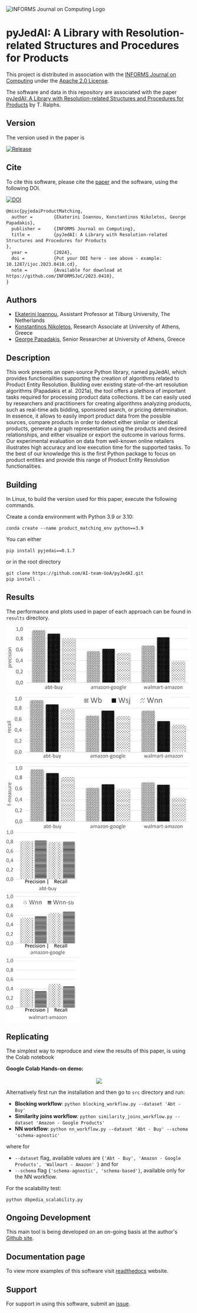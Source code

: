 ![INFORMS Journal on Computing Logo](https://INFORMSJoC.github.io/logos/INFORMS_Journal_on_Computing_Header.jpg)

# pyJedAI: A Library with Resolution-related Structures and Procedures for Products

This project is distributed in association with the [INFORMS Journal on
Computing](https://pubsonline.informs.org/journal/ijoc) under the [Apache 2.0 License](LICENSE).

The software and data in this repository are associated with the paper [pyJedAI: A Library with Resolution-related Structures and Procedures for Products](https://doi.org/10.1287/ijoc.2023.0410) by T. Ralphs. 

## Version

The version used in the paper is

[![Release](https://img.shields.io/github/v/release/INFORMSJoC/Template?sort=semver)](https://github.com/AI-team-UoA/pyJedAI/releases/tag/0.1.7)

## Cite

To cite this software, please cite the [paper](https://doi.org/10.1287/ijoc.2023.0410) and the software, using the following DOI.

[![DOI](https://zenodo.org/badge/285853815.svg)](https://zenodo.org/badge/latestdoi/285853815)

```
@misc{pyjedaiProductMatching,
  author =        {Ekaterini Ioannou, Konstantinos Nikoletos, George Papadakis},
  publisher =     {INFORMS Journal on Computing},
  title =         {pyJedAI: A Library with Resolution-related Structures and Procedures for Products
},
  year =          {2024},
  doi =           {Put your DOI here - see above - example: 10.1287/ijoc.2023.0410.cd},
  note =          {Available for download at https://github.com/INFORMSJoC/2023.0410},
}
```

## Authors

- [Ekaterini Ioannou](https://www.tilburguniversity.edu/staff/ekaterini-ioannou), Assistant Professor at Tilburg University, The Netherlands 
- [Konstantinos Nikoletos](https://nikoletos-k.github.io), Research Associate at University of Athens, Greece
- [George Papadakis](https://gpapadis.wordpress.com), Senior Researcher at University of Athens, Greece

## Description

This work presents an open-source Python library, named pyJedAI, which provides functionalities supporting the creation of algorithms related to Product Entity Resolution. Building over existing state-of-the-art resolution algorithms (Papadakis et al. 2021a), the tool offers a plethora of important tasks required for processing product data collections. It be can easily used by researchers and practitioners for creating algorithms analyzing products, such as real-time ads bidding, sponsored search, or pricing determination. In essence, it allows to easily import product data from the possible sources, compare products in order to detect either similar or identical products, generate a graph representation using the products and desired relationships, and either visualize or export the outcome in various forms. Our experimental evaluation on data from well-known online retailers illustrates high accuracy and low execution time for the supported tasks. To the best of our knowledge this is the first Python package to
focus on product entities and provide this range of Product Entity Resolution functionalities. 

## Building

In Linux, to build the version used for this paper, execute the following commands.

Create a conda environment with Python 3.9 or 3.10:
```
conda create --name product_matching_env python==3.9
```

You can either 
```
pip install pyjedai==0.1.7
```

or in the root directory
```
git clone https://github.com/AI-team-UoA/pyJedAI.git
pip install . 
```

## Results

The performance and plots used in paper of each approach can be found in `results` directory.

<span>
 <img align="center" src="./results/Performance_Workflows.png" width=500/> 
 <img align="center" src="./results/Improvement_WorkflowNN.png" width=200/> 
 </span>


## Replicating

The simplest way to reproduce and view the results of this paper, is using the Colab notebook

__Google Colab Hands-on demo:__ 

<div align="center">
    <a href="https://colab.research.google.com/drive/1VB_DfIT3eLXhlg6vGZSCWrJKc7AcLIpA?usp=sharing">
        <img align="center" src="https://3.bp.blogspot.com/-apoBeWFycKQ/XhKB8fEprwI/AAAAAAAACM4/Sl76yzNSNYwlShIBrheDAum8L9qRtWNdgCLcBGAsYHQ/s1600/colab.png" width=120/> 
    </a>
</div>

Alternatively first run the installation and then go to `src` directory and run:

- **Blocking workflow**: `python blocking_workflow.py --dataset 'Abt - Buy'`
- **Similarity joins workflow**: `python similarity_joins_workflow.py --dataset 'Amazon - Google Products'`
- **NN workflow**: `python nn_workflow.py --dataset 'Abt - Buy' --schema 'schema-agnostic' `

where for
- `--dataset` flag, available values are `{'Abt - Buy', 'Amazon - Google Products', 'Wallmart - Amazon' }` and for
- `--schema` flag `{'schema-agnostic', 'schema-based'}`, available only for the NN workflow.

For the scalability test:

```
python dbpedia_scalability.py
```

## Ongoing Development

This main tool is being developed on an on-going basis at the author's
[Github site](https://github.com/AI-team-UoA/pyJedAI).

## Documentation page

To view more examples of this software visit [readthedocs](https://pyjedai.readthedocs.io/en/latest/intro.html) website. 

## Support

For support in using this software, submit an
[issue](https://github.com/AI-team-UoA/pyJedAI/issues/new).
